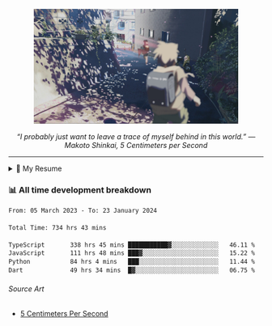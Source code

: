 <p align="center"><img src="asset/header.jpg" width="80%"/></p>
<p align="center"><i>“I probably just want to leave a trace of myself behind in this world.” ― Makoto Shinkai, 5 Centimeters per Second</i></p>

---

<details>
  <summary>📃 My Resume</summary>

### Education

- 📖 **Computer Science**\
📆 10/2021 - present\
📍 **Thang Long University** - Hoang Mai, Hanoi, Vietnam

### Experience

<img align="right" src="https://img.shields.io/badge/Figma-F24E1E?style=flat&logo=figma&logoColor=white"/>
<img align="right" src="https://img.shields.io/badge/node.js-6DA55F?style=flat&logo=node.js&logoColor=white"/>
<img align="right" src="https://img.shields.io/badge/Next.js-black?style=flat&logo=next.js&logoColor=white"/>
<img align="right" src="https://img.shields.io/badge/TypeScript-007ACC?style=flat&logo=typescript&logoColor=white"/>


- 👨‍💻 **Frontend Web Intern**\
📆 07/2023 - present\
📍 **MQ ICT Solutions** - Hoang Mai, Hanoi, Vietnam
</details>

### 📊 All time development breakdown

<!--START_SECTION:waka-->

```txt
From: 05 March 2023 - To: 23 January 2024

Total Time: 734 hrs 43 mins

TypeScript       338 hrs 45 mins ███████████▓░░░░░░░░░░░░░   46.11 %
JavaScript       111 hrs 48 mins ███▓░░░░░░░░░░░░░░░░░░░░░   15.22 %
Python           84 hrs 4 mins   ███░░░░░░░░░░░░░░░░░░░░░░   11.44 %
Dart             49 hrs 34 mins  █▓░░░░░░░░░░░░░░░░░░░░░░░   06.75 %
```

<!--END_SECTION:waka-->

###### Source Art

-  [5 Centimeters Per Second](https://wallhaven.cc/w/nrowq1)

